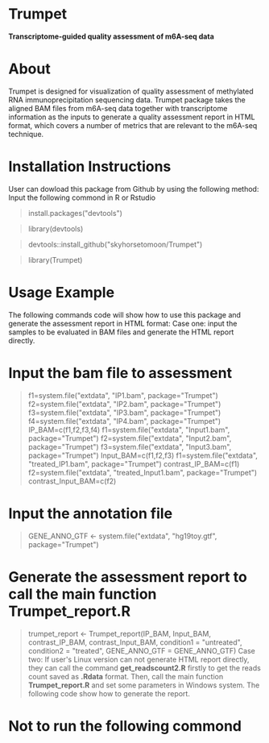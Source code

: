 # Trumpet
**Transcriptome-guided quality assessment of m6A-seq data**
# About
Trumpet is designed for visualization of quality assessment of methylated RNA immunoprecipitation sequencing data. Trumpet package takes the aligned BAM files from m6A-seq data together with transcriptome information as the inputs to generate a quality assessment report in HTML format, which covers a number of metrics that are relevant to the m6A-seq technique. 
# Installation Instructions
User can dowload this package from Github by using the following method: Input the following commond in R or Rstudio
>install.packages("devtools")

>library(devtools)

> devtools::install_github("skyhorsetomoon/Trumpet")

> library(Trumpet)
# Usage Example
The following commands code will show how to use this package and generate the assessment report in HTML format:
Case one: input the samples to be evaluated in BAM files and generate the HTML report directly.
# Input the bam file to assessment
> f1=system.file("extdata", "IP1.bam", package="Trumpet")
> f2=system.file("extdata", "IP2.bam", package="Trumpet")
> f3=system.file("extdata", "IP3.bam", package="Trumpet")
> f4=system.file("extdata", "IP4.bam", package="Trumpet")
> IP_BAM=c(f1,f2,f3,f4)
> f1=system.file("extdata", "Input1.bam", package="Trumpet")
> f2=system.file("extdata", "Input2.bam", package="Trumpet")
> f3=system.file("extdata", "Input3.bam", package="Trumpet")
> Input_BAM=c(f1,f2,f3)
> f1=system.file("extdata", "treated_IP1.bam", package="Trumpet")
> contrast_IP_BAM=c(f1)
> f2=system.file("extdata", "treated_Input1.bam", package="Trumpet")
> contrast_Input_BAM=c(f2)
# Input the annotation file
> GENE_ANNO_GTF <- system.file("extdata", "hg19toy.gtf", package="Trumpet")
# Generate the assessment report to call the main function **Trumpet\_report.R**
> trumpet_report <- Trumpet_report(IP_BAM,
                               Input_BAM,
                               contrast_IP_BAM,
                               contrast_Input_BAM,
                               condition1 = "untreated",
                               condition2 = "treated",
                               GENE_ANNO_GTF = GENE_ANNO_GTF)
 Case two: If user's Linux version can not generate HTML report directly, they can call the command **get\_readscount2.R** firstly to get the reads count saved as **.Rdata** format. Then, call the main function **Trumpet\_report.R** and set some parameters in Windows system. The following code show how to generate the report.
 # Not to run the following commond
 > 
